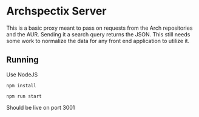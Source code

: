 # Archspectix Server

This is a basic proxy meant to pass on requests from the Arch repositories and the AUR. Sending it a search query returns the JSON. This still needs some work to normalize the data for any front end application to utilize it. 

## Running

Use NodeJS

`npm install`

`npm run start`

Should be live on port 3001
